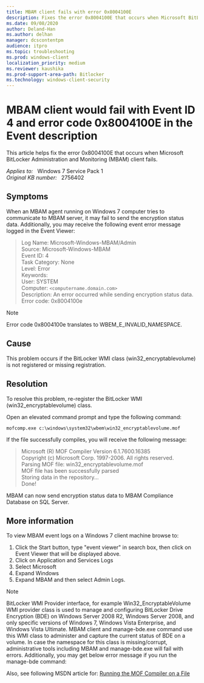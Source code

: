 ```yaml
---
title: MBAM client fails with error 0x8004100E
description: Fixes the error 0x8004100E that occurs when Microsoft BitLocker Administration and Monitoring (MBAM) client fails.
ms.date: 09/08/2020
author: Deland-Han
ms.author: delhan
manager: dcscontentpm
audience: itpro
ms.topic: troubleshooting
ms.prod: windows-client
localization_priority: medium
ms.reviewer: kaushika
ms.prod-support-area-path: Bitlocker
ms.technology: windows-client-security
---
```

# MBAM client would fail with Event ID 4 and error code 0x8004100E in the Event description

This article helps fix the error 0x8004100E that occurs when Microsoft BitLocker Administration and Monitoring (MBAM) client fails.

_Applies to:_ &nbsp; Windows 7 Service Pack 1  
_Original KB number:_ &nbsp; 2756402

## Symptoms

When an MBAM agent running on Windows 7 computer tries to communicate to MBAM server, it may fail to send the encryption status data. Additionally, you may receive the following event error message logged in the Event Viewer:

> Log Name: Microsoft-Windows-MBAM/Admin  
Source: Microsoft-Windows-MBAM  
Event ID: 4  
Task Category: None  
Level: Error  
Keywords:  
User: SYSTEM  
Computer: `<computername.domain.com>`  
Description: An error occurred while sending encryption status data. Error code: 0x8004100e  

> [!NOTE]
> Error code 0x8004100e translates to WBEM_E_INVALID_NAMESPACE.

## Cause

This problem occurs if the BitLocker WMI class (win32_encryptablevolume) is not registered or missing registration.

## Resolution

To resolve this problem, re-register the BitLocker WMI (win32_encryptablevolume) class.

Open an elevated command prompt and type the following command:

`mofcomp.exe c:\windows\system32\wbem\win32_encryptablevolume.mof`  

If the file successfully compiles, you will receive the following message:

> Microsoft (R) MOF Compiler Version 6.1.7600.16385  
Copyright (c) Microsoft Corp. 1997-2006. All rights reserved.  
Parsing MOF file: win32_encryptablevolume.mof  
MOF file has been successfully parsed  
Storing data in the repository...  
Done!  

MBAM can now send encryption status data to MBAM Compliance Database on SQL Server.

## More information

To view MBAM event logs on a Windows 7 client machine browse to:

1. Click the Start button, type "event viewer" in search box, then click on Event Viewer that will be displayed above.
2. Click on Application and Services Logs  
3. Select Microsoft  
4. Expand Windows  
5. Expand MBAM and then select Admin Logs.  

> [!NOTE]
> BitLocker WMI Provider interface, for example Win32_EncryptableVolume WMI provider class is used to manage and configuring BitLocker Drive Encryption (BDE) on Windows Server 2008 R2, Windows Server 2008, and only specific versions of Windows 7, Windows Vista Enterprise, and Windows Vista Ultimate. MBAM client and manage-bde.exe command use this WMI class to administer and capture the current status of BDE on a volume. In case the namespace for this class is missing/corrupt, administrative tools including MBAM and manage-bde.exe will fail with errors. Additionally, you may get below error message if you run the manage-bde command:

Also, see following MSDN article for: [Running the MOF Compiler on a File](https://msdn.microsoft.com/library/windows/desktop/aa393251%28v=vs.85%29.aspx)

